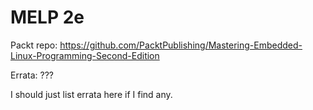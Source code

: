 # MELP 2e

Packt repo:
https://github.com/PacktPublishing/Mastering-Embedded-Linux-Programming-Second-Edition

Errata: ???

I should just list errata here if I find any.
